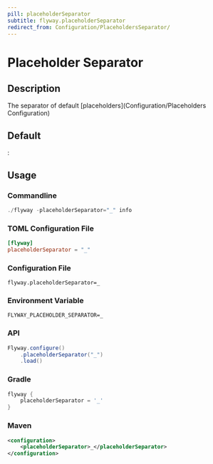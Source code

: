 ```yaml
---
pill: placeholderSeparator
subtitle: flyway.placeholderSeparator
redirect_from: Configuration/PlaceholdersSeparator/
---
```


# Placeholder Separator

## Description
The separator of default [placeholders](Configuration/Placeholders Configuration)

## Default
:

## Usage

### Commandline
```powershell
./flyway -placeholderSeparator="_" info
```

### TOML Configuration File
```toml
[flyway]
placeholderSeparator = "_"
```

### Configuration File
```properties
flyway.placeholderSeparator=_
```

### Environment Variable
```properties
FLYWAY_PLACEHOLDER_SEPARATOR=_
```

### API
```java
Flyway.configure()
    .placeholderSeparator("_")
    .load()
```

### Gradle
```groovy
flyway {
    placeholderSeparator = '_'
}
```

### Maven
```xml
<configuration>
    <placeholderSeparator>_</placeholderSeparator>
</configuration>
```
